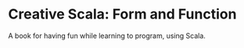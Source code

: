 # Creative Scala: Form and Function


A book for having fun while learning to program, using Scala.
